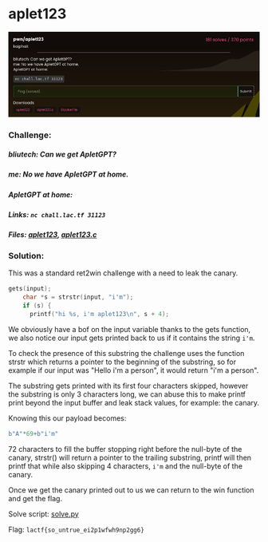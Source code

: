 # aplet123
![challenge](challenge.png)
### Challenge:
##### bliutech: Can we get ApletGPT?
##### me: No we have ApletGPT at home.
##### ApletGPT at home:

##### Links: ```nc chall.lac.tf 31123```
##### Files: [aplet123](aplet123), [aplet123.c](aplet.c)

### Solution:
This was a standard ret2win challenge with a need to leak the canary.

```c
gets(input);
    char *s = strstr(input, "i'm");
    if (s) {
      printf("hi %s, i'm aplet123\n", s + 4);
```

We obviously have a bof on the input variable thanks to the gets function, we also notice our input gets printed back to us if it contains the string ```i'm```. 

To check the presence of this substring the challenge uses the function strstr which returns a pointer to the beginning of the substring, so for example if our input was "Hello i'm a person", it would return "i'm a person".

The substring gets printed with its first four characters skipped, however the substring is only 3 characters long, we can abuse this to make printf print beyond the input buffer and leak stack values, for example: the canary.

Knowing this our payload becomes:

```py
b"A"*69+b"i'm"
```

72 characters to fill the buffer stopping right before the null-byte of the canary, strstr() will return a pointer to the trailing substring, printf will then printf that while also skipping 4 characters, ```i'm``` and the null-byte of the canary.

Once we get the canary printed out to us we can return to the win function and get the flag.

Solve script: [solve.py](solve.py)

Flag: ```lactf{so_untrue_ei2p1wfwh9np2gg6}```